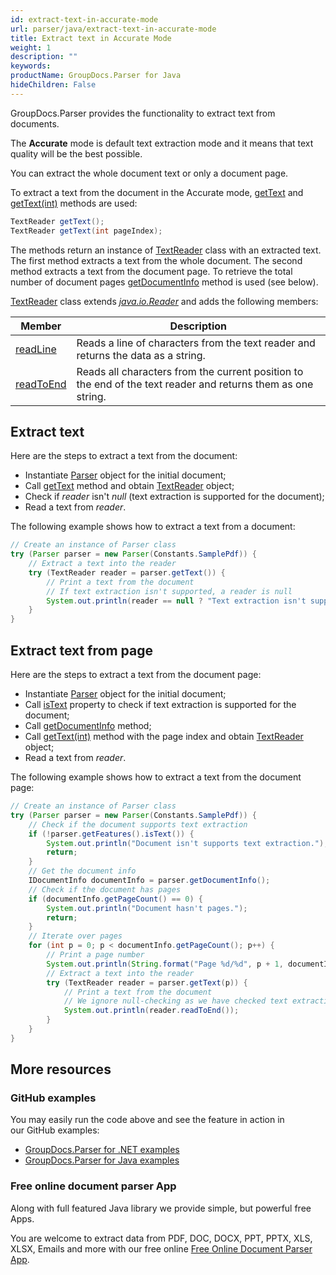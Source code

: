 ```yaml
---
id: extract-text-in-accurate-mode
url: parser/java/extract-text-in-accurate-mode
title: Extract text in Accurate Mode
weight: 1
description: ""
keywords: 
productName: GroupDocs.Parser for Java
hideChildren: False
---
```

GroupDocs.Parser provides the functionality to extract text from documents.

The **Accurate** mode is default text extraction mode and it means that text quality will be the best possible.

You can extract the whole document text or only a document page.

To extract a text from the document in the Accurate mode, [getText](https://apireference.groupdocs.com/java/parser/com.groupdocs.parser/Parser#getText()) and [getText(int)](https://apireference.groupdocs.com/java/parser/com.groupdocs.parser/Parser#getText(int)) methods are used:

```java
TextReader getText();
TextReader getText(int pageIndex);
```

The methods return an instance of [TextReader](https://apireference.groupdocs.com/java/parser/com.groupdocs.parser.data/TextReader) class with an extracted text. The first method extracts a text from the whole document. The second method extracts a text from the document page. To retrieve the total number of document pages [getDocumentInfo](https://apireference.groupdocs.com/java/parser/com.groupdocs.parser/Parser#getDocumentInfo()) method is used (see below).

[TextReader](https://apireference.groupdocs.com/java/parser/com.groupdocs.parser.data/TextReader) class extends [*java.io.Reader*](http://docs.oracle.com/javase/7/docs/api/java/io/Reader.html?is-external=true) and adds the following members:

| Member | Description |
| --- | --- |
| [readLine](https://apireference.groupdocs.com/java/parser/com.groupdocs.parser.data/TextReader#readLine()) | Reads a line of characters from the text reader and returns the data as a string. |
| [readToEnd](https://apireference.groupdocs.com/java/parser/com.groupdocs.parser.data/TextReader#readToEnd()) | Reads all characters from the current position to the end of the text reader and returns them as one string. |

## Extract text

Here are the steps to extract a text from the document:

*   Instantiate [Parser](https://apireference.groupdocs.com/java/parser/com.groupdocs.parser/Parser) object for the initial document;
*   Call [getText](https://apireference.groupdocs.com/java/parser/com.groupdocs.parser/Parser#getText()) method and obtain [TextReader](https://apireference.groupdocs.com/java/parser/com.groupdocs.parser.data/TextReader) object;
*   Check if *reader* isn't *null* (text extraction is supported for the document);
*   Read a text from *reader*.

The following example shows how to extract a text from a document:

```java
// Create an instance of Parser class
try (Parser parser = new Parser(Constants.SamplePdf)) {
    // Extract a text into the reader
    try (TextReader reader = parser.getText()) {
        // Print a text from the document
        // If text extraction isn't supported, a reader is null
        System.out.println(reader == null ? "Text extraction isn't supported" : reader.readToEnd());
    }
} 
```

## Extract text from page

Here are the steps to extract a text from the document page:

*   Instantiate [Parser](https://apireference.groupdocs.com/java/parser/com.groupdocs.parser/Parser) object for the initial document;
*   Call [isText](https://apireference.groupdocs.com/java/parser/com.groupdocs.parser.options/Features#isText()) property to check if text extraction is supported for the document;
*   Call [getDocumentInfo](https://apireference.groupdocs.com/java/parser/com.groupdocs.parser/Parser#getDocumentInfo()) method;
*   Call [getText(int)](https://apireference.groupdocs.com/java/parser/com.groupdocs.parser/Parser#getText(int)) method with the page index and obtain [TextReader](https://apireference.groupdocs.com/java/parser/com.groupdocs.parser.data/TextReader "class in com.groupdocs.parser.data") object;
*   Read a text from *reader*.

The following example shows how to extract a text from the document page:

```java
// Create an instance of Parser class
try (Parser parser = new Parser(Constants.SamplePdf)) {
    // Check if the document supports text extraction
    if (!parser.getFeatures().isText()) {
        System.out.println("Document isn't supports text extraction.");
        return;
    }
    // Get the document info
    IDocumentInfo documentInfo = parser.getDocumentInfo();
    // Check if the document has pages
    if (documentInfo.getPageCount() == 0) {
        System.out.println("Document hasn't pages.");
        return;
    }
    // Iterate over pages
    for (int p = 0; p < documentInfo.getPageCount(); p++) {
        // Print a page number
        System.out.println(String.format("Page %d/%d", p + 1, documentInfo.getPageCount()));
        // Extract a text into the reader
        try (TextReader reader = parser.getText(p)) {
            // Print a text from the document
            // We ignore null-checking as we have checked text extraction feature support earlier
            System.out.println(reader.readToEnd());
        }
    }
}
```

## More resources

### GitHub examples

You may easily run the code above and see the feature in action in our GitHub examples:

*   [GroupDocs.Parser for .NET examples](https://github.com/groupdocs-parser/GroupDocs.Parser-for-.NET)    
*   [GroupDocs.Parser for Java examples](https://github.com/groupdocs-parser/GroupDocs.Parser-for-Java)

### Free online document parser App

Along with full featured Java library we provide simple, but powerful free Apps.

You are welcome to extract data from PDF, DOC, DOCX, PPT, PPTX, XLS, XLSX, Emails and more with our free online [Free Online Document Parser App](https://products.groupdocs.app/parser).